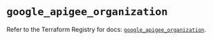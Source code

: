 # `google_apigee_organization`

Refer to the Terraform Registry for docs: [`google_apigee_organization`](https://registry.terraform.io/providers/hashicorp/google-beta/6.47.0/docs/resources/google_apigee_organization).
